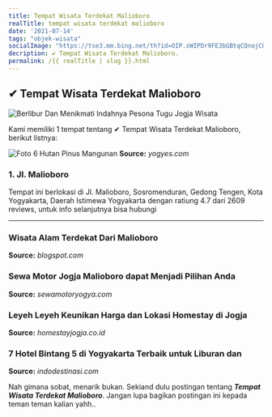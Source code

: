 ```yaml
---
title: Tempat Wisata Terdekat Malioboro
realTitle: tempat wisata terdekat malioboro
date: '2021-07-14'
tags: "objek-wisata"
socialImage: "https://tse3.mm.bing.net/th?id=OIP.sWIPDr9FE3bGBtqCQnojCQHaFi&amp;pid=15.1"
decription: ✔ Tempat Wisata Terdekat Malioboro.
permalink: /{{ realTitle | slug }}.html
---
```


## ✔ Tempat Wisata Terdekat Malioboro

![Berlibur Dan Menikmati Indahnya Pesona Tugu Jogja  Wisata ](https://wisatamilenial.com/wp-content/uploads/2019/09/Suasana-Tugu-Jogja-Pada-Malam-Hari-Image-From@jalanjalanku.id_.jpg)



Kami memiliki 1 tempat tentang ✔ Tempat Wisata Terdekat Malioboro, berikut listnya:



![Foto 6 Hutan Pinus Mangunan](https://tse2.mm.bing.net/th?id=OIP.reiIPqi15FNnJDfVB4i5ywHaE5&amp;pid=15.1)
**Source:** _yogyes.com_


### 1. Jl. Malioboro



Tempat ini berlokasi di Jl. Malioboro, Sosromenduran, Gedong Tengen, Kota Yogyakarta, Daerah Istimewa Yogyakarta dengan ratiung 4.7 dari 2609 reviews, untuk info selanjutnya bisa hubungi 

---




### Wisata Alam Terdekat Dari Malioboro




**Source:** _blogspot.com_





### Sewa Motor Jogja Malioboro dapat Menjadi Pilihan Anda 




**Source:** _sewamotoryogya.com_





### Leyeh Leyeh  Keunikan Harga dan Lokasi  Homestay di Jogja




**Source:** _homestayjogja.co.id_





### 7 Hotel Bintang 5 di Yogyakarta Terbaik untuk Liburan dan 




**Source:** _indodestinasi.com_







Nah gimana sobat, menarik bukan. Sekiand dulu postingan tentang ***Tempat Wisata Terdekat Malioboro***. Jangan lupa bagikan postingan ini kepada teman teman kalian yahh..
